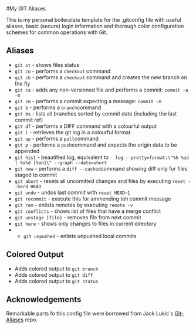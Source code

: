 #My GIT Aliases

This is my personal boilerplate template for the .gitconfig file with useful aliases, basic (secure) login information and thorough color configuration schemes for common operations with Git.

## Aliases
* ``git st`` - shows files status
* ``git co`` - performs a ``checkout`` command
* ``git cb`` - performs a ``checkout`` command and creates the new branch on the fly
* ``git ca`` - adds any non-versioned file and performs a commit: ``commit -a -m``
* ``git cm`` - performs a commit expecting a message: ``commit -m`` 
* ``git b`` - performs a ``branch``command
* ``git bs`` - lists all branches sorted by commit date (including the last commit ref)
* ``git df`` - performs a DIFF command with a colourful output
* ``git l`` - retrieves the git log in a colourful format
* ``git up`` - performs a ``pull``command
* ``git p`` - performs a ``push``command and expects the origin data to be appended
* ``git hist`` - beautified log, equivalent to ``- log --pretty=format:\"%h %ad | %s%d [%an]\" --graph --date=short``
* ``git new`` - performs a ``diff --cached``command showing diff only for files staged to commit
* ``git abort`` - resets all uncomitted changes and files by executing ``reset --hard HEAD``
* ``git undo`` - undos last commit with ``reset HEAD~1``
* ``git recommit`` - execute this for ammending teh commit message
* ``git rem`` - enlists remotes by executing ``remote -v`` 
* ``git conflicts`` - shows list of files that have a merge conflict
* ``git unstage [file]`` - removes file from next commit
* ``git here`` - shows only changes to files in current directory
* * ``git unpushed`` - enlists unpushed local commits

## Colored Output
* Adds colored output to `git branch`
* Adds colored output to `git diff`
* Adds colored output to `git status`

## Acknowledgements

Remarkable parts fo this config file were borrowed from Jack Lukic's [Git-Aliases](https://github.com/jlukic/Git-Aliases) repo.
